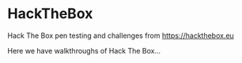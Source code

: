 # HackTheBox
Hack The Box pen testing and challenges from https://hackthebox.eu

Here we have walkthroughs of Hack The Box...